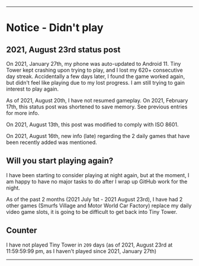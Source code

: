 
***

# Notice - Didn't play

## 2021, August 23rd status post

On 2021, January 27th, my phone was auto-updated to Android 11. Tiny Tower kept crashing upon trying to play, and I lost my 620+ consecutive day streak. Accidentally a few days later, I found the game worked again, but didn't feel like playing due to my lost progress. I am still trying to gain interest to play again.

As of 2021, August 20th, I have not resumed gameplay. On 2021, February 17th, this status post was shortened to save memory. See previous entries for more info.

On 2021, August 13th, this post was modified to comply with ISO 8601.

On 2021, August 16th, new info (late) regarding the 2 daily games that have been recently added was mentioned.

## Will you start playing again?

I have been starting to consider playing at night again, but at the moment, I am happy to have no major tasks to do after I wrap up GitHub work for the night.

As of the past 2 months (2021 July 1st - 2021 August 23rd), I have had 2 other games (Smurfs Village and Motor World Car Factory) replace my daily video game slots, it is going to be difficult to get back into Tiny Tower.

## Counter

I have not played Tiny Tower in `209` days (as of 2021, August 23rd at 11:59:59:99 pm, as I haven't played since 2021, January 27th)

***
